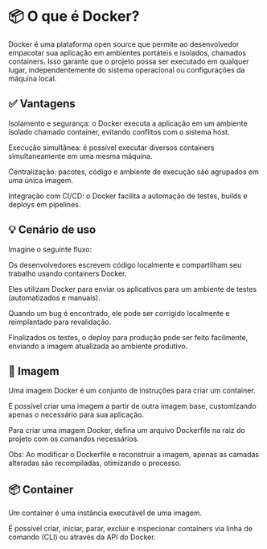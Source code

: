 # 📦 O que é Docker?
Docker é uma plataforma open source que permite ao desenvolvedor empacotar sua aplicação em ambientes portáteis e isolados, chamados containers. Isso garante que o projeto possa ser executado em qualquer lugar, independentemente do sistema operacional ou configurações da máquina local.

## ✅ Vantagens
Isolamento e segurança: o Docker executa a aplicação em um ambiente isolado chamado container, evitando conflitos com o sistema host.

Execução simultânea: é possível executar diversos containers simultaneamente em uma mesma máquina.

Centralização: pacotes, código e ambiente de execução são agrupados em uma única imagem.

Integração com CI/CD: o Docker facilita a automação de testes, builds e deploys em pipelines.

## 💡 Cenário de uso
Imagine o seguinte fluxo:

Os desenvolvedores escrevem código localmente e compartilham seu trabalho usando containers Docker.

Eles utilizam Docker para enviar os aplicativos para um ambiente de testes (automatizados e manuais).

Quando um bug é encontrado, ele pode ser corrigido localmente e reimplantado para revalidação.

Finalizados os testes, o deploy para produção pode ser feito facilmente, enviando a imagem atualizada ao ambiente produtivo.

## 🧱 Imagem
Uma imagem Docker é um conjunto de instruções para criar um container.

É possível criar uma imagem a partir de outra imagem base, customizando apenas o necessário para sua aplicação.

Para criar uma imagem Docker, defina um arquivo Dockerfile na raiz do projeto com os comandos necessários.

Obs: Ao modificar o Dockerfile e reconstruir a imagem, apenas as camadas alteradas são recompiladas, otimizando o processo.

## 📦 Container
Um container é uma instância executável de uma imagem.

É possível criar, iniciar, parar, excluir e inspecionar containers via linha de comando (CLI) ou através da API do Docker.
